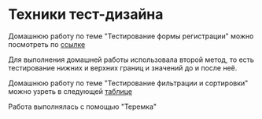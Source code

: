 # Техники тест-дизайна

Домашнюю работу по теме "Тестирование формы регистрации" можно посмотреть по [ссылке](https://docs.google.com/spreadsheets/d/1oJyM79mI5pPRDFae0a2N3YfnsU3tb3JIbq-wwOzsQ8I/edit?usp=sharing)

Для выполнения домашней работы использовала второй метод, то есть тестирование нижних и верхних границ и значений до и после неё.


Домашнюю работу по теме "Тестирование фильтрации и сортировки" можно узреть в следующей [таблице](https://docs.google.com/spreadsheets/d/1AMGfgESWQQi8MpbDOQcw-qi_hoEM-azFapjJ4YUzYzk/edit?usp=sharing)

Работа выполнялась с помощью "Теремка"
